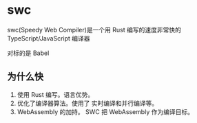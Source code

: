 # swc

swc(Speedy Web Compiler)是一个用 Rust 编写的速度非常快的 TypeScript/JavaScript 编译器

对标的是 Babel

## 为什么快

1. 使用 Rust 编写。语言优势。
2. 优化了编译器算法。使用了 实时编译和并行编译等。
3. WebAssembly 的加持。 SWC 把 WebAssembly 作为编译目标。
